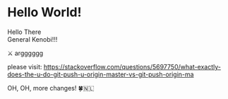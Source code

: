 # Hello World!

Hello There  
General Kenobi!!!

⚔️ argggggg  



please visit: https://stackoverflow.com/questions/5697750/what-exactly-does-the-u-do-git-push-u-origin-master-vs-git-push-origin-ma

OH, OH, more changes! 🍀:netherlands:
